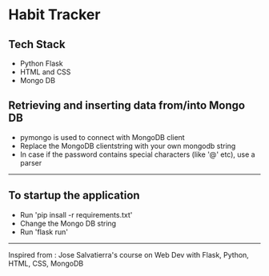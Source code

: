 # Habit Tracker

## Tech Stack

- Python Flask
- HTML and CSS
- Mongo DB

## Retrieving and inserting data from/into Mongo DB

- pymongo is used to connect with MongoDB client
- Replace the MongoDB clientstring with your own mongodb string
- In case if the password contains special characters (like '@' etc), use a parser

-------

## To startup the application

- Run 'pip insall -r requirements.txt'
- Change the Mongo DB string
- Run 'flask run'

----

Inspired from : Jose Salvatierra's course on Web Dev with Flask, Python, HTML, CSS, MongoDB
